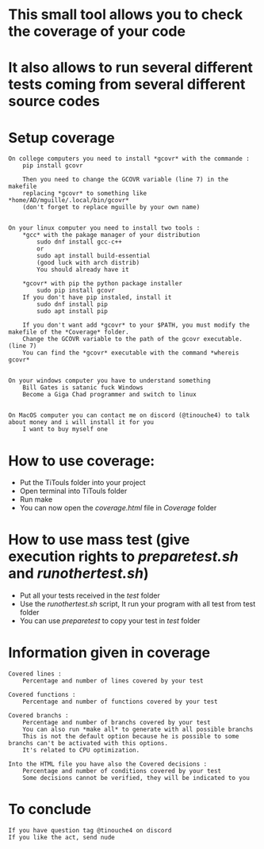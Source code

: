 # This small tool allows you to check the coverage of your code 
# It also allows to run several different tests coming from several different source codes


# Setup coverage
    On college computers you need to install *gcovr* with the commande :
        pip install gcovr

        Then you need to change the GCOVR variable (line 7) in the makefile
        replacing *gcovr* to something like *home/AD/mguille/.local/bin/gcovr*
        (don't forget to replace mguille by your own name)


    On your linux computer you need to install two tools :
        *gcc* with the pakage manager of your distribution
            sudo dnf install gcc-c++
            or
            sudo apt install build-essential
            (good luck with arch distrib)
            You should already have it

        *gcovr* with pip the python package installer
            sudo pip install gcovr
        If you don't have pip instaled, install it
            sudo dnf install pip
            sudo apt install pip

        If you don't want add *gcovr* to your $PATH, you must modify the makefile of the *Coverage* folder.
        Change the GCOVR variable to the path of the gcovr executable. (line 7)
        You can find the *gcovr* executable with the command *whereis gcovr*


    On your windows computer you have to understand something
        Bill Gates is satanic fuck Windows
        Become a Giga Chad programmer and switch to linux


    On MacOS computer you can contact me on discord (@tinouche4) to talk about money and i will install it for you
        I want to buy myself one



# How to use coverage:
-   Put the TiTouls folder into your project
-   Open terminal into TiTouls folder
-   Run make 
-   You can now open the *coverage.html* file in *Coverage* folder

# How to use mass test (give execution rights to *preparetest.sh* and *runothertest.sh*)
-   Put all your tests received in the *test* folder 
-   Use the *runothertest.sh* script, It run your program with all test from test folder
-   You can use *preparetest* to copy your test in *test* folder


# Information given in coverage
    Covered lines : 
        Percentage and number of lines covered by your test

    Covered functions : 
        Percentage and number of functions covered by your test

    Covered branchs : 
        Percentage and number of branchs covered by your test
        You can also run *make all* to generate with all possible branchs 
        This is not the default option because he is possible to some branchs can't be activated with this options.
        It's related to CPU optimization.

    Into the HTML file you have also the Covered decisions : 
        Percentage and number of conditions covered by your test
        Some decisions cannot be verified, they will be indicated to you



# To conclude
    If you have question tag @tinouche4 on discord
    If you like the act, send nude